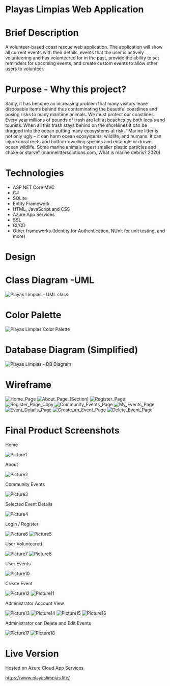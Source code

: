 # Playas Limpias Web Application

# Brief Description

A volunteer-based coast rescue web application. The application will show all current events with their details, events that the user is actively volunteering and has volunteered for in the past, provide the ability to set reminders for upcoming events, and create custom events to allow other users to volunteer. 

# Purpose - Why this project?

Sadly, it has become an increasing problem that many visitors leave disposable items behind thus contaminating the beautiful coastlines and posing risks to many maritime animals. We must protect our coastlines. Every year millions of pounds of trash are left at beaches by both locals and tourists. When all this trash stays behind on the shorelines it can be dragged into the ocean putting many ecosystems at risk. ‘’Marine litter is not only ugly – it can harm ocean ecosystems, wildlife, and humans. It can injure coral reefs and bottom-dwelling species and entangle or drown ocean wildlife. Some marine animals ingest smaller plastic particles and choke or starve” (marinelittersolutions.com, What is marine debris? 2020). 

# Technologies

* ASP.NET Core MVC
* C#
* SQLite
* Entity Framework
* HTML, JavaScript and CSS
* Azure App Services
* SSL
* CI/CD
* Other frameworks (Identity for Authentication, NUnit for unit testing, and more)

# Design

# Class Diagram -UML
![Playas Limpias - UML class](https://user-images.githubusercontent.com/84644999/175395457-139aa843-5da0-4c16-a734-644f924bea5e.png)

# Color Palette
![Playas Limpias Color Palette](https://user-images.githubusercontent.com/84644999/175395514-73436357-0231-4da8-a65d-34a698ae8b33.png)

# Database Diagram (Simplified)
![Playas Limpias - DB Diagram](https://user-images.githubusercontent.com/84644999/175395650-63e7ec00-6bf5-47fa-8165-4bbabd74f59c.png)

# Wireframe

![Home_Page](https://user-images.githubusercontent.com/84644999/175395912-6acf8bba-ee64-4f74-8b02-0effcc4bb5ef.png)
![About_Page_(Section)](https://user-images.githubusercontent.com/84644999/175396057-3d162903-fdf7-449a-b020-fb27fe62d32a.png)
![Register_Page](https://user-images.githubusercontent.com/84644999/175395936-eecea686-b886-46f7-b4ed-46d9491cf584.png)
![Register_Page_Copy](https://user-images.githubusercontent.com/84644999/175395937-b8fa08e2-b83a-4e00-8657-499ae756c017.png)
![Community_Events_Page](https://user-images.githubusercontent.com/84644999/175396013-f82e9c39-baaf-4a68-b5fd-1b3ac03fe672.png)
![My_Events_Page](https://user-images.githubusercontent.com/84644999/175395949-d524d8d7-b3f0-41f6-bf31-aeb131acaee1.png)
![Event_Details_Page](https://user-images.githubusercontent.com/84644999/175396089-a333c43e-0ea2-4633-a3cd-170c230be7b8.png)
![Create_an_Event_Page](https://user-images.githubusercontent.com/84644999/175396093-96466103-c242-46ad-b1d0-9603333f20ee.png)
![Delete_Event_Page](https://user-images.githubusercontent.com/84644999/175396095-fe37b20a-7099-4c09-9d10-454effec7553.png)


# Final Product Screenshots

Home

![Picture1](https://user-images.githubusercontent.com/84644999/175397183-f732b525-1ea5-41f3-84d5-2dcafd7f71a8.png)

About

![Picture2](https://user-images.githubusercontent.com/84644999/175397271-1581f86a-90ba-4199-8694-7332953398ef.png)

Community Events

![Picture3](https://user-images.githubusercontent.com/84644999/175397323-5df35983-c5b5-4e49-b06c-32549a323872.png)

Selected Event Details

![Picture4](https://user-images.githubusercontent.com/84644999/175397385-e939aa53-e181-4b76-9cea-9ed09d64d86f.png)

Login / Register

![Picture6](https://user-images.githubusercontent.com/84644999/175397533-92f373bd-7640-4ffa-ae77-abef7bce6d65.png)
![Picture5](https://user-images.githubusercontent.com/84644999/175397538-aa6efb74-ee4e-4ec3-8374-7d3871ccb57c.png)

User Volunteered

![Picture7](https://user-images.githubusercontent.com/84644999/175397665-067ce5b0-e573-4b3b-bdaf-1df999bee94e.png)
![Picture8](https://user-images.githubusercontent.com/84644999/175397633-ee709ab8-70f4-4eca-91b2-dafc111740e1.png)

User Events 

![Picture10](https://user-images.githubusercontent.com/84644999/175397737-bbae3505-d61a-4bf6-8c06-491be8c5af7a.png)

Create Event

![Picture12](https://user-images.githubusercontent.com/84644999/175397860-d761ea51-aeaf-4c49-aee5-a3d73b732255.png)
![Picture11](https://user-images.githubusercontent.com/84644999/175397867-4dc1eefe-72e4-4bd6-9191-9c42e3493c03.png)

Administrator Account View

![Picture13](https://user-images.githubusercontent.com/84644999/175397948-dad490c7-6cd4-46cb-9337-e6a932ba5efe.png)
![Picture14](https://user-images.githubusercontent.com/84644999/175397954-bf7d081c-f11e-42ed-85c3-9dffd5510151.png)
![Picture15](https://user-images.githubusercontent.com/84644999/175397956-b46747a8-43c1-4ef8-9d42-94355817411d.png)
![Picture16](https://user-images.githubusercontent.com/84644999/175397960-0f223aa8-7868-4c74-b1c8-c92fb408854d.png)

Administrator can Delete and Edit Events

![Picture17](https://user-images.githubusercontent.com/84644999/175397961-db29bd31-74ea-4938-965b-69cf3027c7fe.png)
![Picture18](https://user-images.githubusercontent.com/84644999/175398133-2bb27192-1d58-45a7-bd0e-1da432919ce1.png)

# Live Version

Hosted on Azure Cloud App Services

https://www.playaslimpias.life/
